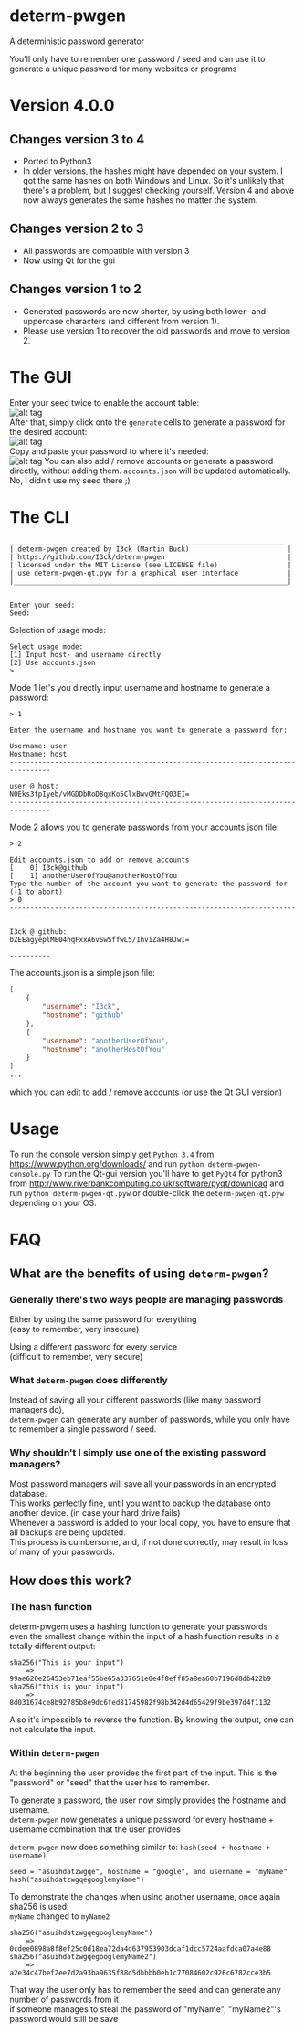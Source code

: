 determ-pwgen
============

A deterministic password generator

You'll only have to remember one password / seed and can use it to generate a unique password for many websites or programs 


Version 4.0.0
=============

Changes version 3 to 4
----------------------
- Ported to Python3
- In older versions, the hashes might have depended on your system.
I got the same hashes on both Windows and Linux. So it's unlikely that there's a problem, but I suggest checking yourself.
Version 4 and above now always generates the same hashes no matter the system.


Changes version 2 to 3
----------------------
- All passwords are compatible with version 3  
- Now using Qt for the gui


Changes version 1 to 2
----------------------
- Generated passwords are now shorter, by using both lower- and uppercase characters (and different from version 1).
- Please use version 1 to recover the old passwords and move to version 2.  


The GUI
=======
Enter your seed twice to enable the account table:  
![alt tag](https://raw.githubusercontent.com/I3ck/determ-pwgen/master/img/gui-example-1.png)  
After that, simply click onto the `generate` cells to generate a password for the desired account:  
![alt tag](https://raw.githubusercontent.com/I3ck/determ-pwgen/master/img/gui-example-2.png)  
Copy and paste your password to where it's needed:  
![alt tag](https://raw.githubusercontent.com/I3ck/determ-pwgen/master/img/gui-example-3.png)
You can also add / remove accounts or generate a password directly, without adding them. `accounts.json` will be updated automatically.  
No, I didn't use my seed there ;)  

The CLI
=======
```
___________________________________________________________________
| determ-pwgen created by I3ck (Martin Buck)                        |
| https://github.com/I3ck/determ-pwgen                              |
| licensed under the MIT License (see LICENSE file)                 |
| use determ-pwgen-qt.pyw for a graphical user interface            |
|___________________________________________________________________|


Enter your seed:
Seed:
```
Selection of usage mode:
```
Select usage mode:
[1] Input host- and username directly
[2] Use accounts.json
>
```
Mode 1 let's you directly input username and hostname to generate a password:
```
> 1

Enter the username and hostname you want to generate a password for:

Username: user
Hostname: host
--------------------------------------------------------------------------------

user @ host:
N0Eks3fpIyeb/vMGDDbRoD8qxKo5ClxBwvGMtFQ03EI=
--------------------------------------------------------------------------------
```

Mode 2 allows you to generate passwords from your accounts.json file:
```
> 2

Edit accounts.json to add or remove accounts
[    0] I3ck@github
[    1] anotherUserOfYou@anotherHostOfYou
Type the number of the account you want to generate the password for
(-1 to abort)
> 0
--------------------------------------------------------------------------------

I3ck @ github:
bZEEagyeplME04hqFxxA6vSwSffwL5/1hviZa4H8JwI=
--------------------------------------------------------------------------------
```
The accounts.json is a simple json file:
```json
[
    {
        "username": "I3ck",
        "hostname": "github"
    },
    {
        "username": "anotherUserOfYou",
        "hostname": "anotherHostOfYou"
    }
]
...
```
which you can edit to add / remove accounts (or use the Qt GUI version)



Usage
=====
To run the console version simply get `Python 3.4` from https://www.python.org/downloads/ and run `python determ-pwgen-console.py`
To run the Qt-gui version you'll have to get `PyQt4` for python3 from http://www.riverbankcomputing.co.uk/software/pyqt/download
and run `python determ-pwgen-qt.pyw`
or double-click the `determ-pwgen-qt.pyw` depending on your OS.


FAQ
===

What are the benefits of using `determ-pwgen`?
--------------------------------------------

### Generally there's two ways people are managing passwords

Either by using the same password for everything  
(easy to remember, very insecure)  

Using a different password for every service  
(difficult to remember, very secure)

### What `determ-pwgen` does differently

Instead of saving all your different passwords (like many password managers do),  
`determ-pwgen` can generate any number of passwords, while you only have to remember a single password / seed.  

### Why shouldn't I simply use one of the existing password managers?

Most password managers will save all your passwords in an encrypted database.  
This works perfectly fine, until you want to backup the database onto another device. (in case your hard drive fails)  
Whenever a password is added to your local copy, you have to ensure that all backups are being updated.  
This process is cumbersome, and, if not done correctly, may result in loss of many of your passwords.


How does this work?
-------------------

### The hash function

determ-pwgem uses a hashing function to generate your passwords  
even the smallest change within the input of a hash function results in a totally different output:  

```
sha256("This is your input") 
	=> 99ae620e26453eb71eaf55be65a337651e0e4f8eff85a8ea60b7196d8db422b9
sha256("this is your input") 
	=> 8d031674ce8b92785b8e9dc6fed81745982f98b342d4d65429f9be397d4f1132
```

Also it's impossible to reverse the function. By knowing the output, one can not calculate the input.

### Within `determ-pwgen`

At the beginning the user provides the first part of the input. This is the "password" or "seed" that the user has to remember.  


To generate a password, the user now simply provides the hostname and username.  
`determ-pwgen` now generates a unique password for every hostname + username combination that the user provides  

`determ-pwgen` now does something similar to:
`hash(seed + hostname + username)`


`seed = "asuihdatzwgqe", hostname = "google", and username = "myName"`  
`hash("asuihdatzwgqegooglemyName")`



To demonstrate the changes when using another username, once again sha256 is used:  
`myName` changed to `myName2`  

```
sha256("asuihdatzwgqegooglemyName") 
	=> 0cdee0898a8f8ef25c0d18ea72da4d637953903dcaf1dcc5724aafdca07a4e88
sha256("asuihdatzwgqegooglemyName2") 
	=> a2e34c47bef2ee7d2a93ba9635f88d5dbbbb0eb1c77084602c926c6782cce3b5
```

That way the user only has to remember the seed and can generate any number of passwords from it  
if someone manages to steal the password of "myName", "myName2"'s password would still be save
